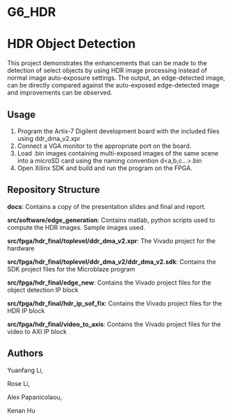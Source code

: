 # G6_HDR

HDR Object Detection
=======================================================================================

  This project demonstrates the enhancements that can be made to the detection of select objects by using HDR image processing instead of normal image auto-exposure settings. The output, an edge-detected image, can be directly compared against the auto-exposed edge-detected image and improvements can be observed.

Usage
-----

1. Program the Artix-7 Digilent development board with the included files using ddr_dma_v2.xpr
2. Connect a VGA monitor to the appropriate port on the board.
3. Load .bin images containing multi-exposed images of the same scene into a microSD card using the naming convention d<a,b,c...>.bin
4. Open Xilinx SDK and build and run the program on the FPGA.

Repository Structure
--------------------

**docs**: Contains a copy of the presentation slides and final and report.

**src/software/edge_generation**: Contains matlab, python scripts used to compute the HDR images. Sample images used.

**src/fpga/hdr_final/toplevel/ddr_dma_v2.xpr**: The Vivado project for the hardware

**src/fpga/hdr_final/toplevel/ddr_dma_v2/ddr_dma_v2.sdk**: Contains the SDK project files for the Microblaze program

**src/fpga/hdr_final/edge_new**: Contains the Vivado project files for the object detection IP block

**src/fpga/hdr_final/hdr_ip_sof_fix**: Contains the Vivado project files for the HDR IP block

**src/fpga/hdr_final/video_to_axis**: Contains the Vivado project files for the video to AXI IP block

Authors
-------

Yuanfang Li,

Rose Li,

Alex Papanicolaou,

Kenan Hu
